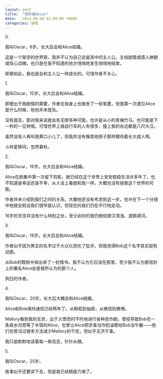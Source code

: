 ```yaml
---
layout: post
title:  "窃听者Oscar"
date:   2014-09-04 01:09:00 +0800
categories: 随笔
---
```


0\.

我叫Oscar，6岁。长大后会和Alice结婚。

这是一个架空的世界观，我并不认为自己会是其中的主人公。主线剧情或感人肺腑或惊心动魄，也只是在我不知道的地方悄悄地发生悄悄地结束。

即便如此，我也是会和主人公一样成长的，可惜作者不关心。


1\.

我叫Oscar，10岁。长大后会和Alice结婚。

即便出于拖剧情的需要，作者在我身上也施舍了一些笔墨，但我第一次遇见Alice是什么时候，他也并未提及。

没有提及，那对我来说就会有无限多种可能。也许是从小的青梅竹马，也可能是下一秒的一见钟情。可惜世界上骑自行车的人有很多，撞上我的永远都是八尺大汉。

虽然没有人再叫我黄口小儿了，但我并没有像其他孩子那样期待着长大成人啊。

斗转星移间，忽然春秋。


2\.

我叫Oscar，16岁。长大后会和Alice结婚。

Alice在剧集中第一次留下剪影，她已经在这个世界上安安稳稳生活许多年了。也不知道是幸运还是不幸，从人设上看她和我一样，大概也没有拯救这个世界的可能。

作者并未介绍到我们之间的关系，大概他还没有考虑到这一步。也许在下一个分镜中他就会假设我们很早就认识，但现在的我们仍在平行地走动。

16岁的天空并没有什么特别之处，至少此时的我仍相信银汉清浅、渡鹊填河。


3\.

我叫Oscar，18岁。长大后会和Alice结婚。

作者似乎因为男主的名字过于大众化而吃了批评，但我觉得Bob这个名字其实挺有动感。

从Bob的鞋柜中掉出来了一封情书。我不认为它应该在那里，至少我不认为那信封上的署名Alice会是我所认为的那个人。

狗日的作者。


4\.

我叫Oscar，20岁。长大后大概会和Alice结婚。

Alice和Bob保持通信已经两年了。从鞋柜到抽屉，从微信到微博。

Mallory看到我的无奈，出于义愤而时不时地进行各种恶作剧。曾经导致Bob在一条臭水沟旁等了半宿的Alice，也曾让Alice把牙膏当作奶油寄给Bob当午餐——他们也曾试过很多方法减少Mallory的干扰，但似乎无济于事。

我只是默默地读着每一条信息，针针从棘。


5\.

我叫Oscar，25岁。

故事似乎还要讲下去，但是我已经精疲力竭了。